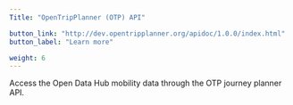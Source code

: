 ```yaml
---
Title: "OpenTripPlanner (OTP) API"

button_link: "http://dev.opentripplanner.org/apidoc/1.0.0/index.html"
button_label: "Learn more"

weight: 6
---
```


Access the Open Data Hub mobility data through the OTP journey planner API.​
